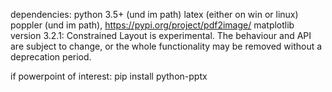 dependencies:
python 3.5+ (und im path)
latex (either on win or linux)
poppler (und im path), https://pypi.org/project/pdf2image/
matplotlib version 3.2.1: Constrained Layout is experimental. The behaviour and API are subject to change, or the whole functionality may be removed without a deprecation period.

if powerpoint of interest:
    pip install python-pptx